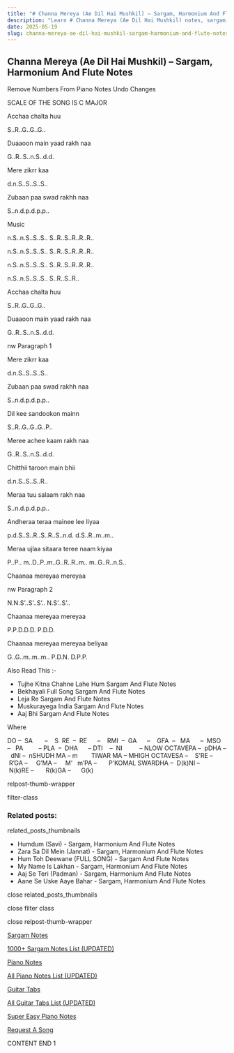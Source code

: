 ```yaml
---
title: "# Channa Mereya (Ae Dil Hai Mushkil) – Sargam, Harmonium And Flute Notes"
description: "Learn # Channa Mereya (Ae Dil Hai Mushkil) notes, sargam, harmonium notations and flute notes. Easy step-by-step tutorial for beginners."
date: 2025-05-19
slug: channa-mereya-ae-dil-hai-mushkil-sargam-harmonium-and-flute-notes
---
```


## Channa Mereya (Ae Dil Hai Mushkil) – Sargam, Harmonium And Flute Notes

Remove Numbers From Piano Notes
Undo Changes

SCALE OF THE SONG IS C MAJOR

Acchaa chalta huu

S..R..G..G..G..

Duaaoon main yaad rakh naa

G..R..S..n.S..d.d.

Mere zikrr kaa

d.n.S..S..S..S..

Zubaan paa swad rakhh naa

S..n.d.p.d.p.p..

Music

n.S..n.S..S..S.. S..R..S..R..R..R..

n.S..n.S..S..S.. S..R..S..R..R..R..

n.S..n.S..S..S.. S..R..S..R..R..R..

n.S..n.S..S..S.. S..R..S..R..

Acchaa chalta huu

S..R..G..G..G..

Duaaoon main yaad rakh naa

G..R..S..n.S..d.d.

nw Paragraph 1

Mere zikrr kaa

d.n.S..S..S..S..

Zubaan paa swad rakhh naa

S..n.d.p.d.p.p..

Dil kee sandookon mainn

S..R..G..G..G..P..

Meree achee kaam rakh naa

G..R..S..n.S..d.d.

Chitthii taroon main bhii

d.n.S..S..S..R..

Meraa tuu salaam rakh naa

S..n.d.p.d.p.p..

Andheraa teraa mainee lee liyaa

p.d.S..S..R..S..R..S..n.d. d.S..R..m..m..

Meraa ujlaa sitaara teree naam kiyaa

P..P.. m..D..P..m..G..R..R..m.. m..G..R..n.S..

Chaanaa mereyaa mereyaa

nw Paragraph 2

N.N.S’..S’..S’.. N.S’..S’..

Chaanaa mereyaa mereyaa

P.P.D.D.D. P.D.D.

Chaanaa mereyaa mereyaa beliyaa

G..G..m..m..m.. P.D.N. D.P.P.



Also Read This :-



* Tujhe Kitna Chahne Lahe Hum Sargam And Flute Notes
* Bekhayali Full Song Sargam And Flute Notes
* Leja Re Sargam And Flute Notes
* Muskurayega India Sargam And Flute Notes
* Aaj Bhi Sargam And Flute Notes

Where



DO –  SA       –    S  RE  –  RE      –    RMI  –  GA      –    GFA  –   MA      –  MSO  –   PA         – PLA  –  DHA      – DTI    –  NI          – NLOW OCTAVEPA –  pDHA –  dNI –  nSHUDH MA – m        TIWAR MA – MHIGH OCTAVESA –    S’RE –     R’GA –     G’MA –     M’   m’PA –       P’KOMAL SWARDHA –  D(k)NI –       N(k)RE –       R(k)GA –      G(k)



relpost-thumb-wrapper

filter-class

### Related posts:

related_posts_thumbnails

* Humdum (Savi) - Sargam, Harmonium And Flute Notes
* Zara Sa Dil Mein (Jannat) - Sargam, Harmonium And Flute Notes
* Hum Toh Deewane (FULL SONG) - Sargam And Flute Notes
* My Name Is Lakhan - Sargam, Harmonium And Flute Notes
* Aaj Se Teri (Padman) - Sargam, Harmonium And Flute Notes
* Aane Se Uske Aaye Bahar - Sargam, Harmonium And Flute Notes

close related_posts_thumbnails

close filter class

close relpost-thumb-wrapper

[Sargam Notes](https://www.notationsworld.com/sargam-notes.html)

[1000+ Sargam Notes List (UPDATED)](https://www.notationsworld.com/all-songs-list-sargam-notes.html)

[Piano Notes](https://www.notationsworld.com/piano-notes.html)

[All Piano Notes List (UPDATED)](https://www.notationsworld.com/all-songs-list-piano-notes.html)

[Guitar Tabs](https://www.notationsworld.com/guitar-tabs.html)

[All Guitar Tabs List (UPDATED)](https://www.notationsworld.com/all-songs-list-guitar-tabs.html)

[Super Easy Piano Notes](https://studywall.in/)

[Request A Song](https://www.notationsworld.com/request-a-song.html)

CONTENT END 1

